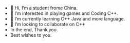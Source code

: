 - 👋 Hi, I’m a student frome China.
- 👀 I’m interested in playing games and Coding C++.
- 🌱 I’m currently learning C++ Java and more language.
- 💞️ I’m looking to collaborate on C++
- In the end, Thank you. 
- Best wishes to you.
<!---
Xbocax91kit/Xbocax91kit is a ✨ special ✨ repository because its `README.md` (this file) appears on your GitHub profile.
You can click the Preview link to take a look at your changes.
--->
